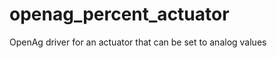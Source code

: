 openag\_percent\_actuator
=======================

OpenAg driver for an actuator that can be set to analog values
